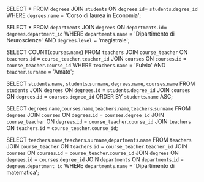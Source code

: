 <!-- Join es. n. 1 -->

SELECT * FROM `degrees` 
JOIN `students`
ON `degrees`.`id`= `students`.`degree_id`
WHERE `degrees`.`name` = 'Corso di laurea in Economia';

<!-- Join es. n. 2 -->

SELECT * 
FROM `departments` 
JOIN `degrees`
ON `departments`.`id`= `degrees`.`department_id`
WHERE `departments`.`name` = 'Dipartimento di Neuroscienze' AND `degrees`.`level` = 'magistrale';

<!-- Join es. n. 3 -->

SELECT COUNT(`courses`.`name`) 
FROM `teachers` 
JOIN `course_teacher`
ON `teachers`.`id` = `course_teacher`.`teacher_id`
JOIN `courses`
ON `courses`.`id` = `course_teacher`.`course_id`
WHERE `teachers`.`name` = 'Fulvio' AND `teacher`.`surname` = 'Amato';

<!-- Join esw. n. 4 -->

SELECT `students`.`name`, `students`.`surname`, `degrees`.`name`, `courses`.`name`
FROM `students` 
JOIN `degrees`
ON `degrees`.`id` = `students`.`degree_id`
JOIN `courses`
ON `degrees`.`id` = `courses`.`degree_id`
ORDER BY `students`.`name` ASC;

<!-- Join es. n. 5 -->

SELECT `degrees`.`name`,`courses`.`name`,`teachers`.`name`,`teachers`.`surname`
FROM `degrees` 
JOIN `courses`
ON `degrees`.`id` = `courses`.`degree_id`
JOIN `course_teacher`
ON `degrees`.`id` = `course_teacher`.`course_id`
JOIN `teachers`
ON `teachers`.`id` = `course_teacher`.`course_id`;

<!-- Join es. n. 6 -->

SELECT `teachers`.`name`,`teachers`.`surname`,`departments`.`name`
FROM `teachers`
JOIN `course_teacher`
ON `teachers`.`id` = `course_teacher`.`teacher_id`
JOIN `courses`
ON `courses`.`id` = `course_teacher`.`course_id`
JOIN `degrees`
ON `degrees`.`id` = `courses`.`degree_id`
JOIN `departments`
ON `departments`.`id` = `degrees`.`department_id`
WHERE `departments`.`name` = 'Dipartimento di matematica';

<!-- Join es. BONUS -->